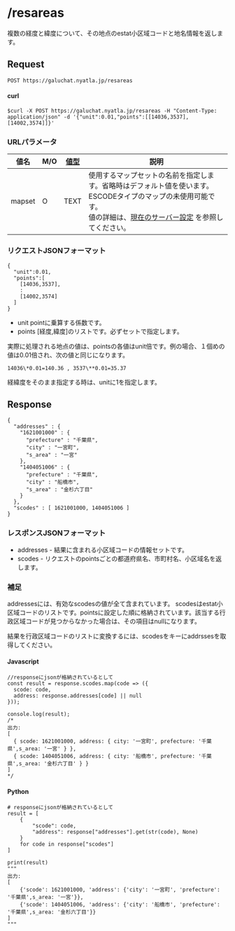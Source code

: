 # /resareas

複数の経度と緯度について、その地点のestat小区域コードと地名情報を返します。


## Request

```
POST https://galuchat.nyatla.jp/resareas
```

#### curl
```
$curl -X POST https://galuchat.nyatla.jp/resareas -H "Content-Type: application/json" -d '{"unit":0.01,"points":[[14036,3537],[14002,3574]]}'
```
### URLパラメータ

|値名|M/O|[値型](../valuetype.md)|説明|
|--|--|--|--|
|mapset|O|TEXT|使用するマップセットの名前を指定します。省略時はデフォルト値を使います。ESCODEタイプのマップの未使用可能です。<br/>値の詳細は、[現在のサーバー設定](../current_setting.md) を参照してください。|



### リクエストJSONフォーマット
```
{
  "unit":0.01,
  "points":[
    [14036,3537],
    :
    [14002,3574]
  ]
}
```

- unit pointに乗算する係数です。
- points \[経度,緯度\]のリストです。必ずセットで指定します。

実際に処理される地点の値は、pointsの各値はunit倍です。例の場合、１個めの値は0.01倍され、次の値と同じになります。
```
14036\*0.01=140.36 , 3537\**0.01=35.37
```
経緯度をそのまま指定する時は、unitに1を指定します。


## Response
```
{
  "addresses" : {
    "1621001000" : {
      "prefecture" : "千葉県",
      "city" : "一宮町",
      "s_area" : "一宮"
    },
    "1404051006" : {
      "prefecture" : "千葉県",
      "city" : "船橋市",
      "s_area" : "金杉六丁目"
    }
  },
  "scodes" : [ 1621001000, 1404051006 ]
}
```

### レスポンスJSONフォーマット

- addresses - 結果に含まれる小区域コードの情報セットです。
- scodes - リクエストのpointsごとの都道府県名、市町村名、小区域名を返します。

### 補足

addressesには、有効なscodesの値が全て含まれています。  scodesはestat小区域コードのリストです。pointsに設定した順に格納されています。該当する行政区域コードが見つからなかった場合は、その項目はnullになります。  

結果を行政区域コードのリストに変換するには、scodesをキーにaddrssesを取得してください。

#### Javascript
```
//responseにjsonが格納されているとして
const result = response.scodes.map(code => ({
  scode: code,
  address: response.addresses[code] || null
}));

console.log(result);
/*
出力:
[
  { scode: 1621001000, address: { city: '一宮町', prefecture: '千葉県',s_area: '一宮' } },
  { scode: 1404051006, address: { city: '船橋市', prefecture: '千葉県',s_area: '金杉六丁目' } }
]
*/
```
#### Python

```
# responseにjsonが格納されているとして
result = [
    {
        "scode": code,
        "address": response["addresses"].get(str(code), None)
    }
    for code in response["scodes"]
]

print(result)
"""
出力:
[
    {'scode': 1621001000, 'address': {'city': '一宮町', 'prefecture': '千葉県',s_area: '一宮'}},
    {'scode': 1404051006, 'address': {'city': '船橋市', 'prefecture': '千葉県',s_area: '金杉六丁目'}}
]
"""
```